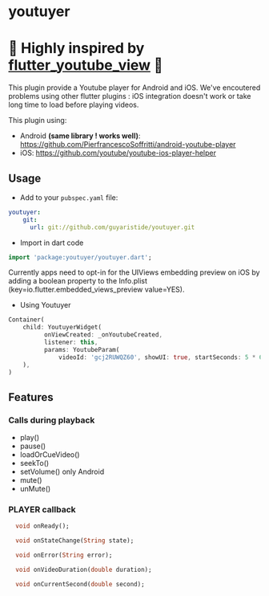 # youtuyer

# :pray: __Highly inspired by [flutter_youtube_view](https://github.com/hoanglm4/flutter_youtube_view)__ :pray:

This plugin provide a Youtube player for Android and iOS. We've encoutered problems using other flutter plugins : iOS integration doesn't work or take long time to load before playing videos. 

This plugin using:

* Android __(same library ! works well)__: https://github.com/PierfrancescoSoffritti/android-youtube-player 
* iOS: https://github.com/youtube/youtube-ios-player-helper

## Usage

* Add to your `pubspec.yaml` file:

```yml
youtuyer:
    git:
      url: git://github.com/guyaristide/youtuyer.git
```

* Import in dart code

```dart
import 'package:youtuyer/youtuyer.dart';
```

Currently apps need to opt-in for the UIViews embedding preview on iOS by adding a boolean property to the Info.plist (key=io.flutter.embedded_views_preview value=YES).

* Using Youtuyer
         
```dart
Container(
    child: YoutuyerWidget(
          onViewCreated: _onYoutubeCreated,
          listener: this,
          params: YoutubeParam(
              videoId: 'gcj2RUWQZ60', showUI: true, startSeconds: 5 * 60.0),
    ),
)
```
## Features

### Calls during playback

- play()
- pause()
- loadOrCueVideo()
- seekTo()
- setVolume() only Android
- mute()
- unMute()

### PLAYER callback

```dart
  void onReady();

  void onStateChange(String state);

  void onError(String error);

  void onVideoDuration(double duration);

  void onCurrentSecond(double second);
```
